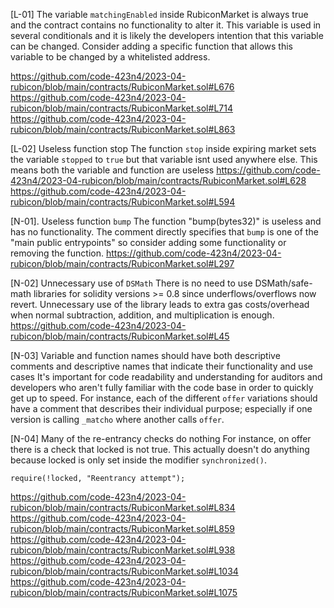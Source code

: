 
[L-01] The variable ```matchingEnabled``` inside RubiconMarket is always true and the contract contains no functionality to alter it. This variable is used in several conditionals and it is likely the developers intention that this variable can be changed. Consider adding a specific function that allows this variable to be changed by a whitelisted address.

https://github.com/code-423n4/2023-04-rubicon/blob/main/contracts/RubiconMarket.sol#L676
https://github.com/code-423n4/2023-04-rubicon/blob/main/contracts/RubiconMarket.sol#L714
https://github.com/code-423n4/2023-04-rubicon/blob/main/contracts/RubiconMarket.sol#L863

[L-02] Useless function stop
The function ```stop``` inside expiring market sets the variable ```stopped``` to ```true``` but that variable isnt used anywhere else. This means both the variable and function are useless
https://github.com/code-423n4/2023-04-rubicon/blob/main/contracts/RubiconMarket.sol#L628
https://github.com/code-423n4/2023-04-rubicon/blob/main/contracts/RubiconMarket.sol#L594

[N-01]. Useless function ```bump```
The function "bump(bytes32)" is useless and has no functionality. The comment directly specifies that ```bump``` is one of the "main public entrypoints" so consider adding some functionality or removing the function.
https://github.com/code-423n4/2023-04-rubicon/blob/main/contracts/RubiconMarket.sol#L297

[N-02] Unnecessary use of ```DSMath```
There is no need to use DSMath/safe-math libraries for solidity versions >= 0.8 since underflows/overflows now revert. Unnecessary use of the library leads to extra gas costs/overhead when normal subtraction, addition, and multiplication is enough. 
https://github.com/code-423n4/2023-04-rubicon/blob/main/contracts/RubiconMarket.sol#L45

[N-03] Variable and function names should have both descriptive comments and descriptive names that indicate their functionality and use cases
It's important for code readability and understanding for auditors and developers who aren't fully familiar with the code base in order to quickly get up to speed. For instance, each of the different ```offer``` variations should have a comment that describes their individual purpose; especially if one version is calling ```_matcho``` where another calls ```offer```.

[N-04] Many of the re-entrancy checks do nothing
For instance, on offer there is a check that locked is not true. This actually doesn't do anything because locked is only set inside the modifier ```synchronized()```.
```
require(!locked, "Reentrancy attempt");
```
https://github.com/code-423n4/2023-04-rubicon/blob/main/contracts/RubiconMarket.sol#L834
https://github.com/code-423n4/2023-04-rubicon/blob/main/contracts/RubiconMarket.sol#L859
https://github.com/code-423n4/2023-04-rubicon/blob/main/contracts/RubiconMarket.sol#L938
https://github.com/code-423n4/2023-04-rubicon/blob/main/contracts/RubiconMarket.sol#L1034
https://github.com/code-423n4/2023-04-rubicon/blob/main/contracts/RubiconMarket.sol#L1075